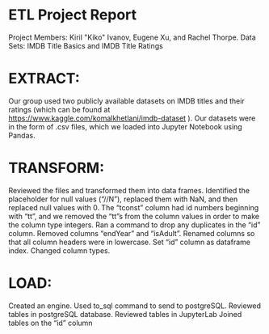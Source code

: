 # ETL Project Report
Project Members: Kiril "Kiko" Ivanov, Eugene Xu, and Rachel Thorpe. 
Data Sets: IMDB Title Basics and IMDB Title Ratings

# EXTRACT:

Our group used two publicly available datasets on IMDB titles and their ratings (which can be found at https://www.kaggle.com/komalkhetlani/imdb-dataset ). Our datasets were in the form of .csv files, which we loaded into Jupyter Notebook using Pandas.

# TRANSFORM:
Reviewed the files and transformed them into data frames.
Identified the placeholder for null values (“//N”), replaced them with NaN, and then replaced null values with 0.
The “tconst” column had id numbers beginning with “tt”, and we removed the “tt”s from the column values in order to make the column type integers.
Ran a command to drop any duplicates in the “id” column. 
Removed columns “endYear” and “isAdult”.
Renamed columns so that all column headers were in lowercase.
Set “id” column as dataframe index.
Changed column types. 

# LOAD:
Created an engine.
Used to_sql command to send to postgreSQL.
Reviewed tables in postgreSQL database.
Reviewed tables in JupyterLab
Joined tables on the “id” column
